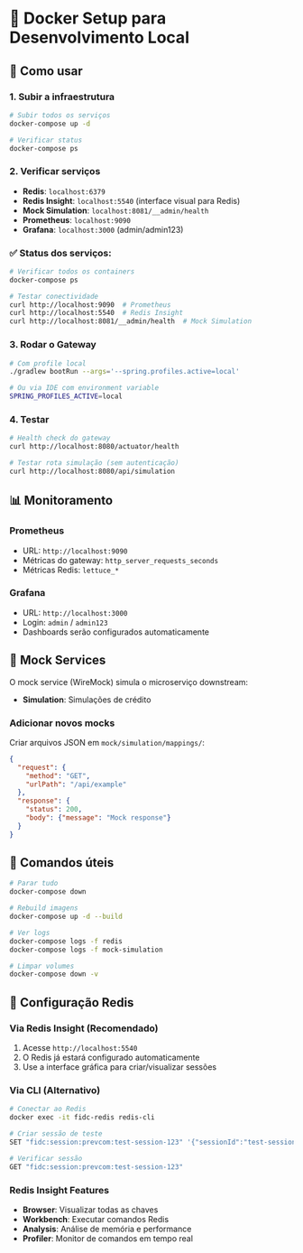 # 🐳 Docker Setup para Desenvolvimento Local

## 🚀 Como usar

### 1. Subir a infraestrutura
```bash
# Subir todos os serviços
docker-compose up -d

# Verificar status
docker-compose ps
```

### 2. Verificar serviços
- **Redis**: `localhost:6379`
- **Redis Insight**: `localhost:5540` (interface visual para Redis)
- **Mock Simulation**: `localhost:8081/__admin/health`
- **Prometheus**: `localhost:9090`
- **Grafana**: `localhost:3000` (admin/admin123)

### ✅ Status dos serviços:
```bash
# Verificar todos os containers
docker-compose ps

# Testar conectividade
curl http://localhost:9090  # Prometheus
curl http://localhost:5540  # Redis Insight
curl http://localhost:8081/__admin/health  # Mock Simulation
```

### 3. Rodar o Gateway
```bash
# Com profile local
./gradlew bootRun --args='--spring.profiles.active=local'

# Ou via IDE com environment variable
SPRING_PROFILES_ACTIVE=local
```

### 4. Testar
```bash
# Health check do gateway
curl http://localhost:8080/actuator/health

# Testar rota simulação (sem autenticação)
curl http://localhost:8080/api/simulation
```

## 📊 Monitoramento

### Prometheus
- URL: `http://localhost:9090`
- Métricas do gateway: `http_server_requests_seconds`
- Métricas Redis: `lettuce_*`

### Grafana
- URL: `http://localhost:3000`
- Login: `admin` / `admin123`
- Dashboards serão configurados automaticamente

## 🧪 Mock Services

O mock service (WireMock) simula o microserviço downstream:
- **Simulation**: Simulações de crédito

### Adicionar novos mocks
Criar arquivos JSON em `mock/simulation/mappings/`:
```json
{
  "request": {
    "method": "GET",
    "urlPath": "/api/example"
  },
  "response": {
    "status": 200,
    "body": {"message": "Mock response"}
  }
}
```

## 🔄 Comandos úteis

```bash
# Parar tudo
docker-compose down

# Rebuild imagens
docker-compose up -d --build

# Ver logs
docker-compose logs -f redis
docker-compose logs -f mock-simulation

# Limpar volumes
docker-compose down -v
```

## 🔧 Configuração Redis

### Via Redis Insight (Recomendado)
1. Acesse `http://localhost:5540`
2. O Redis já estará configurado automaticamente
3. Use a interface gráfica para criar/visualizar sessões

### Via CLI (Alternativo)
```bash
# Conectar ao Redis
docker exec -it fidc-redis redis-cli

# Criar sessão de teste
SET "fidc:session:prevcom:test-session-123" '{"sessionId":"test-session-123","partner":"prevcom","userDocumentNumber":"12345678901","userEmail":"test@prevcom.com","userName":"Test User","fundId":"CRED001","fundName":"Test Fund","relationshipId":"REL001","contractNumber":"123456","userPermissions":["CREATE_SIMULATION","VIEW_RESULTS"],"sessionSecret":"test-secret"}'

# Verificar sessão
GET "fidc:session:prevcom:test-session-123"
```

### Redis Insight Features
- **Browser**: Visualizar todas as chaves
- **Workbench**: Executar comandos Redis
- **Analysis**: Análise de memória e performance
- **Profiler**: Monitor de comandos em tempo real
